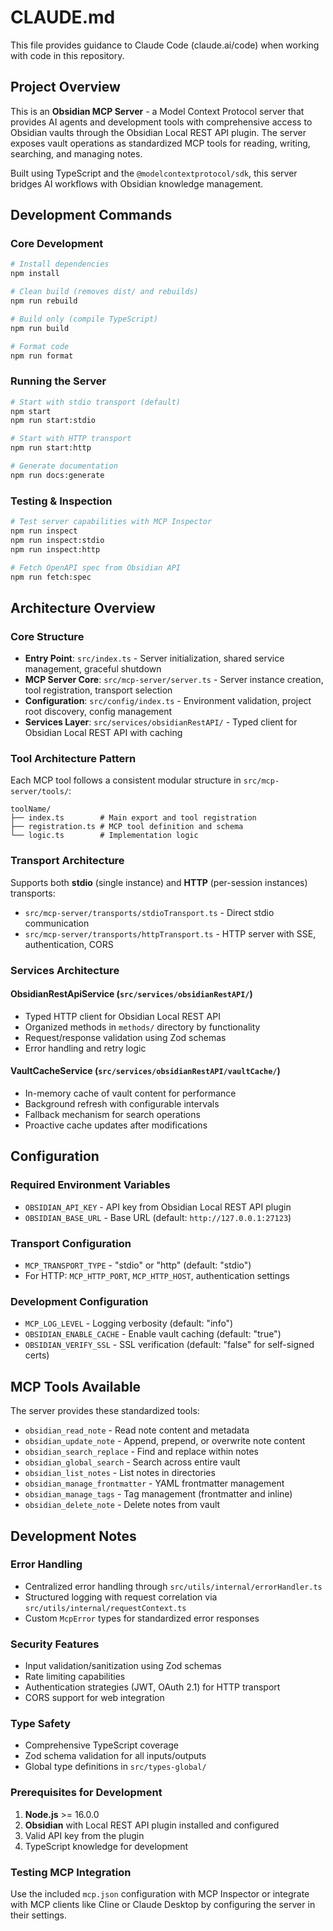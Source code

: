 # CLAUDE.md

This file provides guidance to Claude Code (claude.ai/code) when working with code in this repository.

## Project Overview

This is an **Obsidian MCP Server** - a Model Context Protocol server that provides AI agents and development tools with comprehensive access to Obsidian vaults through the Obsidian Local REST API plugin. The server exposes vault operations as standardized MCP tools for reading, writing, searching, and managing notes.

Built using TypeScript and the `@modelcontextprotocol/sdk`, this server bridges AI workflows with Obsidian knowledge management.

## Development Commands

### Core Development
```bash
# Install dependencies
npm install

# Clean build (removes dist/ and rebuilds)
npm run rebuild

# Build only (compile TypeScript)
npm run build

# Format code
npm run format
```

### Running the Server
```bash
# Start with stdio transport (default)
npm start
npm run start:stdio

# Start with HTTP transport
npm run start:http

# Generate documentation
npm run docs:generate
```

### Testing & Inspection
```bash
# Test server capabilities with MCP Inspector
npm run inspect
npm run inspect:stdio
npm run inspect:http

# Fetch OpenAPI spec from Obsidian API
npm run fetch:spec
```

## Architecture Overview

### Core Structure
- **Entry Point**: `src/index.ts` - Server initialization, shared service management, graceful shutdown
- **MCP Server Core**: `src/mcp-server/server.ts` - Server instance creation, tool registration, transport selection
- **Configuration**: `src/config/index.ts` - Environment validation, project root discovery, config management
- **Services Layer**: `src/services/obsidianRestAPI/` - Typed client for Obsidian Local REST API with caching

### Tool Architecture Pattern
Each MCP tool follows a consistent modular structure in `src/mcp-server/tools/`:
```
toolName/
├── index.ts        # Main export and tool registration
├── registration.ts # MCP tool definition and schema
└── logic.ts        # Implementation logic
```

### Transport Architecture
Supports both **stdio** (single instance) and **HTTP** (per-session instances) transports:
- `src/mcp-server/transports/stdioTransport.ts` - Direct stdio communication
- `src/mcp-server/transports/httpTransport.ts` - HTTP server with SSE, authentication, CORS

### Services Architecture

#### ObsidianRestApiService (`src/services/obsidianRestAPI/`)
- Typed HTTP client for Obsidian Local REST API
- Organized methods in `methods/` directory by functionality
- Request/response validation using Zod schemas
- Error handling and retry logic

#### VaultCacheService (`src/services/obsidianRestAPI/vaultCache/`)
- In-memory cache of vault content for performance
- Background refresh with configurable intervals
- Fallback mechanism for search operations
- Proactive cache updates after modifications

## Configuration

### Required Environment Variables
- `OBSIDIAN_API_KEY` - API key from Obsidian Local REST API plugin
- `OBSIDIAN_BASE_URL` - Base URL (default: `http://127.0.0.1:27123`)

### Transport Configuration
- `MCP_TRANSPORT_TYPE` - "stdio" or "http" (default: "stdio")
- For HTTP: `MCP_HTTP_PORT`, `MCP_HTTP_HOST`, authentication settings

### Development Configuration
- `MCP_LOG_LEVEL` - Logging verbosity (default: "info")
- `OBSIDIAN_ENABLE_CACHE` - Enable vault caching (default: "true")
- `OBSIDIAN_VERIFY_SSL` - SSL verification (default: "false" for self-signed certs)

## MCP Tools Available

The server provides these standardized tools:
- `obsidian_read_note` - Read note content and metadata
- `obsidian_update_note` - Append, prepend, or overwrite note content
- `obsidian_search_replace` - Find and replace within notes
- `obsidian_global_search` - Search across entire vault
- `obsidian_list_notes` - List notes in directories
- `obsidian_manage_frontmatter` - YAML frontmatter management
- `obsidian_manage_tags` - Tag management (frontmatter and inline)
- `obsidian_delete_note` - Delete notes from vault

## Development Notes

### Error Handling
- Centralized error handling through `src/utils/internal/errorHandler.ts`
- Structured logging with request correlation via `src/utils/internal/requestContext.ts`
- Custom `McpError` types for standardized error responses

### Security Features
- Input validation/sanitization using Zod schemas
- Rate limiting capabilities
- Authentication strategies (JWT, OAuth 2.1) for HTTP transport
- CORS support for web integration

### Type Safety
- Comprehensive TypeScript coverage
- Zod schema validation for all inputs/outputs
- Global type definitions in `src/types-global/`

### Prerequisites for Development
1. **Node.js** >= 16.0.0
2. **Obsidian** with Local REST API plugin installed and configured
3. Valid API key from the plugin
4. TypeScript knowledge for development

### Testing MCP Integration
Use the included `mcp.json` configuration with MCP Inspector or integrate with MCP clients like Cline or Claude Desktop by configuring the server in their settings.